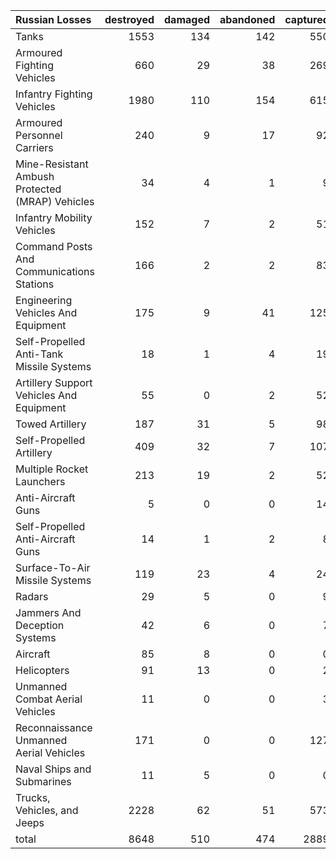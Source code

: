 | Russian Losses                                   |   destroyed |   damaged |   abandoned |   captured |   total |
|:-------------------------------------------------|------------:|----------:|------------:|-----------:|--------:|
| Tanks                                            |        1553 |       134 |         142 |        550 |    2379 |
| Armoured Fighting Vehicles                       |         660 |        29 |          38 |        269 |     996 |
| Infantry Fighting Vehicles                       |        1980 |       110 |         154 |        615 |    2859 |
| Armoured Personnel Carriers                      |         240 |         9 |          17 |         92 |     358 |
| Mine-Resistant Ambush Protected  (MRAP) Vehicles |          34 |         4 |           1 |          9 |      48 |
| Infantry Mobility Vehicles                       |         152 |         7 |           2 |         51 |     212 |
| Command Posts And Communications Stations        |         166 |         2 |           2 |         83 |     253 |
| Engineering Vehicles And Equipment               |         175 |         9 |          41 |        125 |     350 |
| Self-Propelled Anti-Tank Missile Systems         |          18 |         1 |           4 |         19 |      42 |
| Artillery Support Vehicles And Equipment         |          55 |         0 |           2 |         52 |     109 |
| Towed Artillery                                  |         187 |        31 |           5 |         98 |     321 |
| Self-Propelled Artillery                         |         409 |        32 |           7 |        107 |     555 |
| Multiple Rocket Launchers                        |         213 |        19 |           2 |         52 |     286 |
| Anti-Aircraft Guns                               |           5 |         0 |           0 |         14 |      19 |
| Self-Propelled Anti-Aircraft Guns                |          14 |         1 |           2 |          8 |      25 |
| Surface-To-Air Missile Systems                   |         119 |        23 |           4 |         24 |     170 |
| Radars                                           |          29 |         5 |           0 |          9 |      43 |
| Jammers And Deception Systems                    |          42 |         6 |           0 |          7 |      55 |
| Aircraft                                         |          85 |         8 |           0 |          0 |      93 |
| Helicopters                                      |          91 |        13 |           0 |          2 |     106 |
| Unmanned Combat Aerial Vehicles                  |          11 |         0 |           0 |          3 |      14 |
| Reconnaissance Unmanned Aerial Vehicles          |         171 |         0 |           0 |        127 |     298 |
| Naval Ships and Submarines                       |          11 |         5 |           0 |          0 |      16 |
| Trucks, Vehicles, and Jeeps                      |        2228 |        62 |          51 |        573 |    2914 |
| total                                            |        8648 |       510 |         474 |       2889 |   12521 |